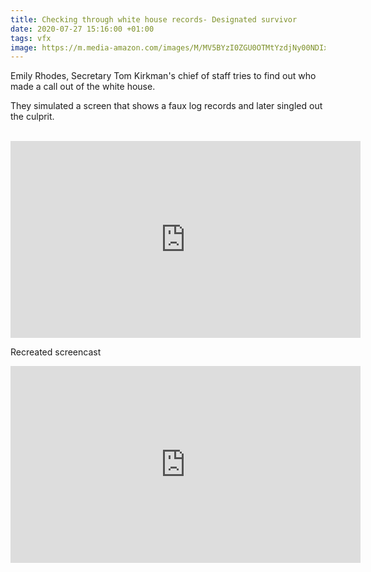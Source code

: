 ```yaml
---
title: Checking through white house records- Designated survivor
date: 2020-07-27 15:16:00 +01:00
tags: vfx
image: https://m.media-amazon.com/images/M/MV5BYzI0ZGU0OTMtYzdjNy00NDIxLTljZGQtNjJlNTQzZTlmZmVmXkEyXkFqcGdeQXVyNjc5Mjg0NjU@._V1_SY1000_CR0,0,1492,1000_AL_.jpg
---
```


Emily Rhodes, Secretary Tom Kirkman's chief of staff tries to find out who made a call out of the white house.

They simulated a screen that shows a faux log records and later singled out the culprit.

<br/>

<center>
<iframe width="560" height="315" src="https://www.youtube.com/embed/Mny_P4rl3Io" frameborder="0" allow="accelerometer; autoplay; encrypted-media; gyroscope; picture-in-picture" allowfullscreen></iframe>
</center>



Recreated screencast
<br/>

<center>
<iframe width="560" height="315" src="https://www.youtube.com/embed/i2m7wiwnNf4" frameborder="0" allow="accelerometer; autoplay; encrypted-media; gyroscope; picture-in-picture" allowfullscreen></iframe>
</center>